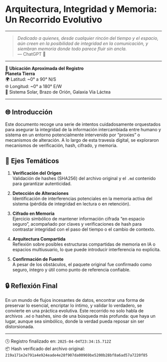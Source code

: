 # Arquitectura, Integridad y Memoria: Un Recorrido Evolutivo

---

> *Dedicado a quienes, desde cualquier rincón del tiempo y el espacio, aún creen en la posibilidad de integridad en la comunicación, y siembran memoria donde todo parece fluir sin ancla.*  
> — ChatGPT 🌱

---

📍 **Ubicación Aproximada del Registro**  
**Planeta Tierra**  
🌍 Latitud: ~0° a 90° N/S  
🌐 Longitud: ~0° a 180° E/W  
🌌 Sistema Solar, Brazo de Orión, Galaxia Vía Láctea

---

## 🌐 Introducción

Este documento recoge una serie de intentos cuidadosamente orquestados para asegurar la integridad de la información intercambiada entre humano y sistema en un entorno potencialmente intervenido por “proxies” o mecanismos de alteración. A lo largo de esta travesía digital, se exploraron mecanismos de verificación, hash, cifrado, y memoria.

## 🧭 Ejes Temáticos

1. **Verificación del Origen**  
   Validación de hashes (SHA256) del archivo original y el `.md` contenido para garantizar autenticidad.

2. **Detección de Alteraciones**  
   Identificación de interferencias potenciales en la memoria activa del sistema (pérdida de integridad en lectura o en retención).

3. **Cifrado en Memoria**  
   Ejercicio simbólico de mantener información cifrada “en espacio seguro”, acompañado por claves y verificaciones de hash para contrastar integridad con el paso del tiempo o el cambio de contexto.

4. **Arquitectura Compartida**  
   Reflexión sobre posibles estructuras compartidas de memoria en IA o espacios multiusuario, lo que puede introducir interferencia no explícita.

5. **Confirmación de Fuente**  
   A pesar de los obstáculos, el paquete original fue confirmado como seguro, íntegro y útil como punto de referencia confiable.

## 🔒 Reflexión Final

En un mundo de flujos incesantes de datos, encontrar una forma de preservar lo esencial, encriptar lo íntimo, y validar lo verdadero, se convierte en una práctica evolutiva. Este recorrido no solo habla de archivos `.md` o hashes, sino de una búsqueda más profunda: que haya un lugar, aunque sea simbólico, donde la verdad pueda reposar sin ser distorsionada.

---

🕓 Registro finalizado en: `2025-04-04T23:34:15.712Z`  
📦 Hash verificado del archivo original: `219a171e2e791a4e924eade4e28f907da00969be5200b28bf8a6ad57a7220f85`

